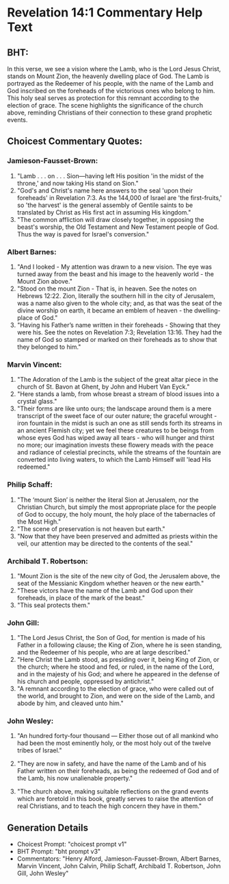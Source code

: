 # Revelation 14:1 Commentary Help Text

## BHT:
In this verse, we see a vision where the Lamb, who is the Lord Jesus Christ, stands on Mount Zion, the heavenly dwelling place of God. The Lamb is portrayed as the Redeemer of his people, with the name of the Lamb and God inscribed on the foreheads of the victorious ones who belong to him. This holy seal serves as protection for this remnant according to the election of grace. The scene highlights the significance of the church above, reminding Christians of their connection to these grand prophetic events.

## Choicest Commentary Quotes:
### Jamieson-Fausset-Brown:
1. "Lamb . . . on . . . Sion—having left His position 'in the midst of the throne,' and now taking His stand on Sion."
2. "God's and Christ's name here answers to the seal 'upon their foreheads' in Revelation 7:3. As the 144,000 of Israel are 'the first-fruits,' so 'the harvest' is the general assembly of Gentile saints to be translated by Christ as His first act in assuming His kingdom."
3. "The common affliction will draw closely together, in opposing the beast's worship, the Old Testament and New Testament people of God. Thus the way is paved for Israel's conversion."

### Albert Barnes:
1. "And I looked - My attention was drawn to a new vision. The eye was turned away from the beast and his image to the heavenly world - the Mount Zion above."
2. "Stood on the mount Zion - That is, in heaven. See the notes on Hebrews 12:22. Zion, literally the southern hill in the city of Jerusalem, was a name also given to the whole city; and, as that was the seat of the divine worship on earth, it became an emblem of heaven - the dwelling-place of God."
3. "Having his Father’s name written in their foreheads - Showing that they were his. See the notes on Revelation 7:3; Revelation 13:16. They had the name of God so stamped or marked on their foreheads as to show that they belonged to him."

### Marvin Vincent:
1. "The Adoration of the Lamb is the subject of the great altar piece in the church of St. Bavon at Ghent, by John and Hubert Van Eyck."
2. "Here stands a lamb, from whose breast a stream of blood issues into a crystal glass."
3. "Their forms are like unto ours; the landscape around them is a mere transcript of the sweet face of our outer nature; the graceful wrought - iron fountain in the midst is such an one as still sends forth its streams in an ancient Flemish city; yet we feel these creatures to be beings from whose eyes God has wiped away all tears - who will hunger and thirst no more; our imagination invests these flowery meads with the peace and radiance of celestial precincts, while the streams of the fountain are converted into living waters, to which the Lamb Himself will 'lead His redeemed."

### Philip Schaff:
1. "The ‘mount Sion’ is neither the literal Sion at Jerusalem, nor the Christian Church, but simply the most appropriate place for the people of God to occupy, the holy mount, the holy place of the tabernacles of the Most High."
2. "The scene of preservation is not heaven but earth."
3. "Now that they have been preserved and admitted as priests within the veil, our attention may be directed to the contents of the seal."

### Archibald T. Robertson:
1. "Mount Zion is the site of the new city of God, the Jerusalem above, the seat of the Messianic Kingdom whether heaven or the new earth." 
2. "These victors have the name of the Lamb and God upon their foreheads, in place of the mark of the beast." 
3. "This seal protects them."

### John Gill:
1. "The Lord Jesus Christ, the Son of God, for mention is made of his Father in a following clause; the King of Zion, where he is seen standing, and the Redeemer of his people, who are at large described."
2. "Here Christ the Lamb stood, as presiding over it, being King of Zion, or the church; where he stood and fed, or ruled, in the name of the Lord, and in the majesty of his God; and where he appeared in the defense of his church and people, oppressed by antichrist."
3. "A remnant according to the election of grace, who were called out of the world, and brought to Zion, and were on the side of the Lamb, and abode by him, and cleaved unto him."

### John Wesley:
1. "An hundred forty-four thousand — Either those out of all mankind who had been the most eminently holy, or the most holy out of the twelve tribes of Israel." 

2. "They are now in safety, and have the name of the Lamb and of his Father written on their foreheads, as being the redeemed of God and of the Lamb, his now unalienable property." 

3. "The church above, making suitable reflections on the grand events which are foretold in this book, greatly serves to raise the attention of real Christians, and to teach the high concern they have in them."


## Generation Details
- Choicest Prompt: "choicest prompt v1"
- BHT Prompt: "bht prompt v3"
- Commentators: "Henry Alford, Jamieson-Fausset-Brown, Albert Barnes, Marvin Vincent, John Calvin, Philip Schaff, Archibald T. Robertson, John Gill, John Wesley"
